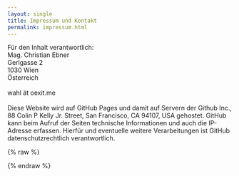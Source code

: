 ```yaml
---
layout: single
title: Impressum und Kontakt
permalink: impressum.html
---
```


Für den Inhalt verantwortlich:<br />
Mag. Christian Ebner<br />
Gerlgasse 2<br />
1030 Wien<br />
Österreich<br />
<br />
wahl ät oexit.me<br />
<br />
Diese Website wird auf GitHub Pages und damit auf Servern der Github Inc., 88 Colin P Kelly Jr. Street, San Francisco, CA 94107, USA gehostet. GitHub kann beim Aufruf der Seiten technische Informationen und auch die IP-Adresse erfassen. Hierfür und eventuelle weitere Verarbeitungen ist GitHub datenschutzrechtlich verantwortlich.

{% raw %}
  <div data-tf-live="01HPXGKW5N78YMPT6R9D1D451V"></div><script src="//embed.typeform.com/next/embed.js"></script>
{% endraw %}
